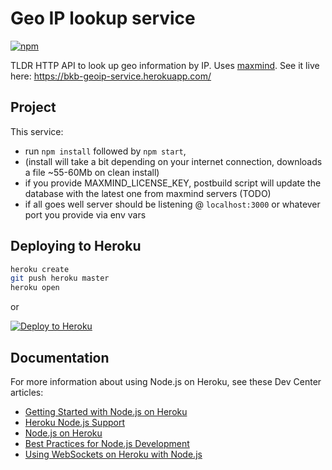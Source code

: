 # Geo IP lookup service

[![npm][npm-image]][npm-url]

TLDR
HTTP API to look up geo information by IP. Uses [maxmind](http://maxmind.com).
See it live here: https://bkb-geoip-service.herokuapp.com/

## Project

This service:

- run `npm install` followed by `npm start`,
- (install will take a bit depending on your internet connection, downloads a file ~55-60Mb on clean install)
- if you provide MAXMIND_LICENSE_KEY, postbuild script will update the database with the latest one from maxmind servers (TODO)
- if all goes well server should be listening @ `localhost:3000` or whatever port you provide via env vars

## Deploying to Heroku

```sh
heroku create
git push heroku master
heroku open
```

or

[![Deploy to Heroku](https://www.herokucdn.com/deploy/button.png)](https://heroku.com/deploy?template=https://github.com/big-kahuna-burger/geo-ip-service)

## Documentation

For more information about using Node.js on Heroku, see these Dev Center articles:

- [Getting Started with Node.js on Heroku](https://devcenter.heroku.com/articles/getting-started-with-nodejs)
- [Heroku Node.js Support](https://devcenter.heroku.com/articles/nodejs-support)
- [Node.js on Heroku](https://devcenter.heroku.com/categories/nodejs)
- [Best Practices for Node.js Development](https://devcenter.heroku.com/articles/node-best-practices)
- [Using WebSockets on Heroku with Node.js](https://devcenter.heroku.com/articles/node-websockets)

[npm-url]: https://www.npmjs.com/package/geo-ip-service
[npm-image]: https://img.shields.io/npm/v/geo-ip-service.svg?style=flat-square
